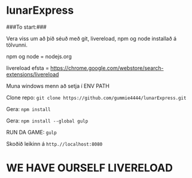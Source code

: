 lunarExpress
============

###To start:###

Vera viss um að þið séuð með git, livereload, npm og node installað á tölvunni.

npm og node = nodejs.org

livereload efsta = https://chrome.google.com/webstore/search-extensions/livereload

Muna windows menn að setja í ENV PATH

Clone repo:
`git clone https://github.com/gummie4444/lunarExpress.git`

Gera:
`npm install`

Gera:
`npm install --global gulp`

RUN DA GAME:
`gulp`

Skoðið leikinn á
`http.//localhost:8080`

WE HAVE OURSELF LIVERELOAD
=========

